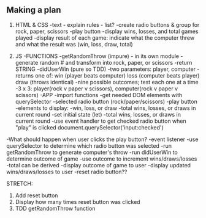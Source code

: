 ## Making a plan
1) HTML & CSS
-text - explain rules - list?
-create radio buttons & group for rock, paper, scissors
-play button
-display wins, losses, and total games played
-display result of each game: indicate what the computer threw and what the result was (win, loss, draw, total)

2) JS
-FUNCTIONS
    -getRandomThrow (impure) - in its own module 
        -generate random # and transform into rock, paper, or scissors
        -return STRING
    -didUserWin (pure so TDD)
        -two parameters: player, computer
        -returns one of:
            win (player beats computer)
            loss (computer beats player)
            draw (throws identical)
        -nine possible outcomes; test each one at a time
            -3 x 3: player(rock v paper v scissors), computer(rock v paper v scissors)
-APP
    -import functions
    -get needed DOM elements with querySelector
        -selected radio button (rock/paper/scissors)
        -play button
        -elements to display:
            -win, loss, or draw
            -total wins, losses, or draws in current round
    -set initial state (let)
        -total wins, losses, or draws in current round
    -use event handler to get checked radio button when "play" is clicked
            document.querySelector('input:checked')

-What should happen when user clicks the play button?
    -event listener
    -use querySelector to determine which radio button was selected
    -run getRandomThrow to generate computer's throw
    -run didUserWin to determine outcome of game
    -use outcome to increment wins/draws/losses 
        -total can be derived
    -display outcome of game to user
    -display updated wins/draws/losses to user
    -reset radio button??


STRETCH:
1) Add reset button
2) Display how many times reset button was clicked
3) TDD getRandomThrow function